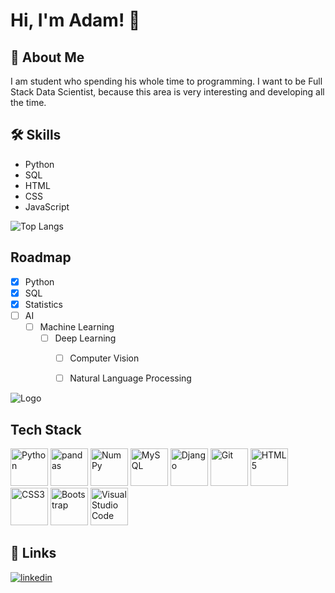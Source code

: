
# Hi, I'm Adam! 👋


## 🚀 About Me
I am student who spending his whole time to programming. I want to be 
Full Stack Data Scientist, because this area is very interesting and
developing all the time. 


## 🛠 Skills
* Python
* SQL
* HTML
* CSS
* JavaScript

![Top Langs](https://github-readme-stats.vercel.app/api/top-langs/?username=Mroku99&hide=java,html,css&theme=radical)


## Roadmap

- [x] Python
- [x] SQL
- [x] Statistics
- [ ] AI
  - [ ] Machine Learning
    - [ ] Deep Learning
      - [ ] Computer Vision
      - [ ] Natural Language Processing




![Logo](https://github-readme-stats.vercel.app/api?username=Mroku99&&show_icons=true&title_color=ffffff&icon_color=bb2acf&text_color=daf7dc&bg_color=151515)

## Tech Stack
<a href="https://www.python.org/" title="Python"><img src="https://github.com/get-icon/geticon/raw/master/icons/python.svg" alt="Python" width="60px" height="60px"></a>
<a href="https://pandas.pydata.org/" title="pandas"><img src="https://github.com/get-icon/geticon/raw/master/icons/pandas-icon.svg" alt="pandas" width="60px" height="60px"></a>
<a href="https://numpy.org/" title="NumPy"><img src="https://github.com/get-icon/geticon/raw/master/icons/numpy-icon.svg" alt="NumPy" width="60px" height="60px"></a>
<a href="https://dev.mysql.com/" title="MySQL"><img src="https://github.com/get-icon/geticon/raw/master/icons/mysql.svg" alt="MySQL" width="60px" height="60px"></a>
<a href="https://www.djangoproject.com/" title="Django"><img src="https://github.com/get-icon/geticon/raw/master/icons/django.svg" alt="Django" width="60px" height="60px"></a>
<a href="https://git-scm.com/" title="Git"><img src="https://github.com/get-icon/geticon/raw/master/icons/git-icon.svg" alt="Git" width="60px" height="60px"></a>
<a href="https://www.w3.org/TR/html5/" title="HTML5"><img src="https://github.com/get-icon/geticon/raw/master/icons/html-5.svg" alt="HTML5" width="60px" height="60px"></a>
<a href="https://www.w3.org/TR/CSS/" title="CSS3"><img src="https://github.com/get-icon/geticon/raw/master/icons/css-3.svg" alt="CSS3" width="60px" height="60px"></a>
<a href="https://getbootstrap.com/" title="Bootstrap"><img src="https://github.com/get-icon/geticon/raw/master/icons/bootstrap.svg" alt="Bootstrap" width="60px" height="60px"></a>
<a href="https://code.visualstudio.com/" title="Visual Studio Code"><img src="https://github.com/get-icon/geticon/raw/master/icons/visual-studio-code.svg" alt="Visual Studio Code" width="60px" height="60px"></a>





## 🔗 Links
[![linkedin](https://img.shields.io/badge/linkedin-0A66C2?style=for-the-badge&logo=linkedin&logoColor=white)](https://www.linkedin.com/in/adammroczek/)

